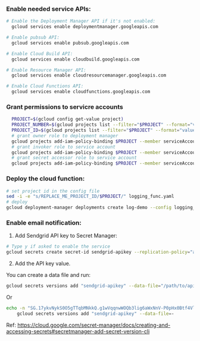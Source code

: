 
### Enable needed service APIs:

```bash
# Enable the Deployment Manager API if it's not enabled:
  gcloud services enable deploymentmanager.googleapis.com

# Enable pubsub API:
  gcloud services enable pubsub.googleapis.com

# Enable Cloud Build API:
  gcloud services enable cloudbuild.googleapis.com

# Enable Resource Manager API:
  gcloud services enable cloudresourcemanager.googleapis.com

# Enable Cloud Functions API:
  gcloud services enable cloudfunctions.googleapis.com
```

### Grant permissions to servicre accounts

```bash
  PROJECT=$(gcloud config get-value project)
  PROJECT_NUMBER=$(gcloud projects list --filter="$PROJECT" --format="value(PROJECT_NUMBER)")
  PROJECT_ID=$(gcloud projects list --filter="$PROJECT" --format="value(PROJECT_ID)")
  # grant owner role to deployment manager
  gcloud projects add-iam-policy-binding $PROJECT --member serviceAccount:${PROJECT_NUMBER}@cloudservices.gserviceaccount.com --role roles/owner
  # grant invoker role to service account
  gcloud projects add-iam-policy-binding $PROJECT --member serviceAccount:${PROJECT_ID}@appspot.gserviceaccount.com --role roles/cloudfunctions.invoker
  # grant secret accessor role to service account
  gcloud projects add-iam-policy-binding $PROJECT --member serviceAccount:${PROJECT_ID}@appspot.gserviceaccount.com --role roles/secretmanager.secretAccessor
```

### Deploy the cloud function:

```bash
# set project id in the config file
sed -i -e "s/REPLACE_ME_PROJECT_ID/$PROJECT/" logging_func.yaml
# deploy
gcloud deployment-manager deployments create log-demo --config logging_func.yaml
```

### Enable email notification:

1. Add Sendgrid API key to Secret Manager:

```bash
# Type y if asked to enable the service
gcloud secrets create secret-id sendgrid-apikey --replication-policy="automatic"
```

2. Add the API key value. 

You can create a data file and run:
```bash
gcloud secrets versions add "sendgrid-apikey" --data-file="/path/to/apikey_file"
```
Or
```bash
echo -n "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" | \
    gcloud secrets versions add "sendgrid-apikey" --data-file=-
```
Ref: https://cloud.google.com/secret-manager/docs/creating-and-accessing-secrets#secretmanager-add-secret-version-cli
